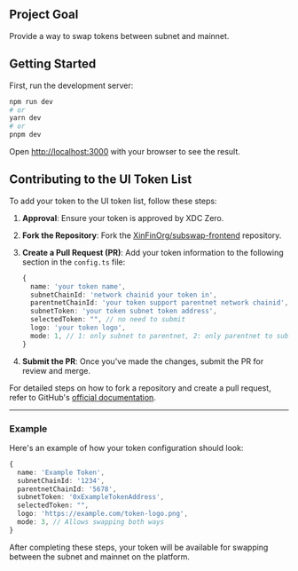 ## Project Goal

Provide a way to swap tokens between subnet and mainnet.

## Getting Started

First, run the development server:

```bash
npm run dev
# or
yarn dev
# or
pnpm dev
```

Open [http://localhost:3000](http://localhost:3000) with your browser to see the result.

## Contributing to the UI Token List

To add your token to the UI token list, follow these steps:

1. **Approval**: Ensure your token is approved by XDC Zero.

2. **Fork the Repository**: Fork the [XinFinOrg/subswap-frontend](https://github.com/XinFinOrg/subswap-frontend) repository.

3. **Create a Pull Request (PR)**: Add your token information to the following section in the `config.ts` file:

   ```typescript
   {
     name: 'your token name',
     subnetChainId: 'network chainid your token in',
     parentnetChainId: 'your token support parentnet network chainid',
     subnetToken: 'your token subnet token address',
     selectedToken: "", // no need to submit
     logo: 'your token logo',
     mode: 1, // 1: only subnet to parentnet, 2: only parentnet to subnet, 3: both way
   }
   ```

4. **Submit the PR**: Once you've made the changes, submit the PR for review and merge.

For detailed steps on how to fork a repository and create a pull request, refer to GitHub's [official documentation](https://docs.github.com/en/github/collaborating-with-issues-and-pull-requests/working-with-forks).

---

### Example

Here's an example of how your token configuration should look:

```typescript
{
  name: 'Example Token',
  subnetChainId: '1234',
  parentnetChainId: '5678',
  subnetToken: '0xExampleTokenAddress',
  selectedToken: "",
  logo: 'https://example.com/token-logo.png',
  mode: 3, // Allows swapping both ways
}
```

After completing these steps, your token will be available for swapping between the subnet and mainnet on the platform.
